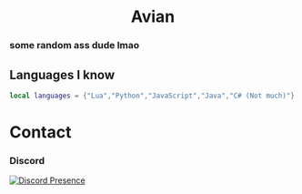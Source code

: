 <h1 align="center">Avian</h1>
<h3 align="left">some random ass dude lmao</h3>

## Languages I know 
```lua
local languages = {"Lua","Python","JavaScript","Java","C# (Not much)"}
```
<h1 align="left">Contact</h1>
<h3 align="left">Discord</h3>

[![Discord Presence](https://lanyard.cnrad.dev/api/479447486881071106)](https://discord.com/users/479447486881071106)
